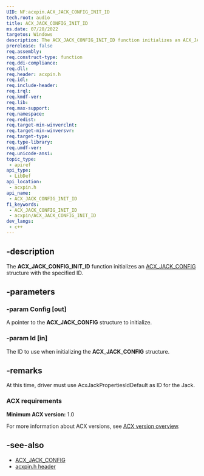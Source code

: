 ```yaml
---
UID: NF:acxpin.ACX_JACK_CONFIG_INIT_ID
tech.root: audio
title: ACX_JACK_CONFIG_INIT_ID
ms.date: 07/28/2022
targetos: Windows
description: The ACX_JACK_CONFIG_INIT_ID function initializes an ACX_JACK_CONFIG structure with the specified ID.
prerelease: false
req.assembly: 
req.construct-type: function
req.ddi-compliance: 
req.dll: 
req.header: acxpin.h
req.idl: 
req.include-header: 
req.irql: 
req.kmdf-ver: 
req.lib: 
req.max-support: 
req.namespace: 
req.redist: 
req.target-min-winverclnt: 
req.target-min-winversvr: 
req.target-type: 
req.type-library: 
req.umdf-ver: 
req.unicode-ansi: 
topic_type:
 - apiref
api_type:
 - LibDef
api_location:
 - acxpin.h
api_name:
 - ACX_JACK_CONFIG_INIT_ID
f1_keywords:
 - ACX_JACK_CONFIG_INIT_ID
 - acxpin/ACX_JACK_CONFIG_INIT_ID
dev_langs:
 - c++
---
```


## -description

The **ACX_JACK_CONFIG_INIT_ID** function initializes an [ACX_JACK_CONFIG](ns-acxpin-acx_jack_config.md) structure with the specified ID.

## -parameters

### -param Config [out]

A pointer to the **ACX_JACK_CONFIG** structure to initialize.

### -param Id [in]

The ID to use when initializing the **ACX_JACK_CONFIG** structure.

## -remarks

At this time, driver must use AcxJackPropertiesIdDefault as ID for the Jack.

### ACX requirements

**Minimum ACX version:** 1.0

For more information about ACX versions, see [ACX version overview](/windows-hardware/drivers/audio/acx-version-overview).

## -see-also

- [ACX_JACK_CONFIG](ns-acxpin-acx_jack_config.md)
- [acxpin.h header](index.md)

